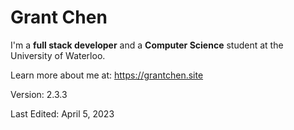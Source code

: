 # Grant Chen

I'm a **full stack developer** and a **Computer Science** student at the University of Waterloo.

Learn more about me at: https://grantchen.site

Version: 2.3.3

Last Edited: April 5, 2023
